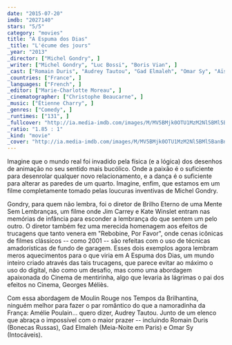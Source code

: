```yaml
---
date: "2015-07-20"
imdb: "2027140"
stars: "5/5"
category: "movies"
title: "A Espuma dos Dias"
_title: "L'écume des jours"
_year: "2013"
_director: ["Michel Gondry", ]
_writer: ["Michel Gondry", "Luc Bossi", "Boris Vian", ]
_cast: ["Romain Duris", "Audrey Tautou", "Gad Elmaleh", "Omar Sy", "Aïssa Maïga", "Charlotte Le Bon", "Sacha Bourdo", "Vincent Rottiers", "Philippe Torreton", ]
_countries: ["France", ]
_languages: ["French", ]
_editor: ["Marie-Charlotte Moreau", ]
_cinematographer: ["Christophe Beaucarne", ]
_music: ["Étienne Charry", ]
_genres: ["Comedy", ]
_runtimes: ["131", ]
_fullcover: "http://ia.media-imdb.com/images/M/MV5BMjk0OTU1MzM2Nl5BMl5BanBnXkFtZTgwNzY4MjQ4MTE@.jpg"
_ratio: "1.85 : 1"
_kind: "movie"
_cover: "http://ia.media-imdb.com/images/M/MV5BMjk0OTU1MzM2Nl5BMl5BanBnXkFtZTgwNzY4MjQ4MTE@._V1._SX96_SY140_.jpg"
---
```

Imagine que o mundo real foi invadido pela física (e a lógica) dos desenhos de animação no seu sentido mais bucólico. Onde a paixão é o suficiente para desenrolar qualquer novo relacionamento, e a dança é o suficiente para alterar as paredes de um quarto. Imagine, enfim, que estamos em um filme completamente tomado pelas loucuras inventivas de Michel Gondry.

Gondry, para quem não lembra, foi o diretor de Brilho Eterno de uma Mente Sem Lembranças, um filme onde Jim Carrey e Kate Winslet entram nas memórias de infância para esconder a lembrança do que sentem um pelo outro. O diretor também fez uma merecida homenagem aos efeitos de trucagens que tanto venera em "Rebobine, Por Favor", onde cenas icônicas de filmes clássicos -- como 2001 -- são refeitas com o uso de técnicas amadorísticas de fundo de garagem. Esses dois exemplos agora lembram meros aquecimentos para o que viria em A Espuma dos Dias, um mundo inteiro criado através das tais trucagens, que parece evitar ao máximo o uso do digital, não como um desafio, mas como uma abordagem apaixonada do Cinema de mentirinha, algo que levaria às lágrimas o pai dos efeitos no Cinema, Georges Méliès.

Com essa abordagem de Moulin Rouge nos Tempos da Brilhantina, ninguém melhor para fazer o par romântico do que a namoradinha da França: Amélie Poulain... quero dizer, Audrey Tautou. Junto de um elenco que abraça o impossível com o maior prazer -- incluindo Romain Duris (Bonecas Russas), Gad Elmaleh (Meia-Noite em Paris) e Omar Sy (Intocáveis).
